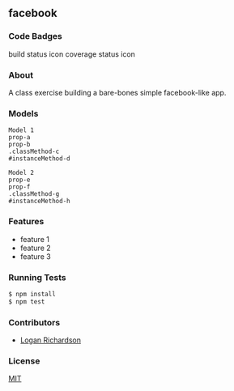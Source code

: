 ## facebook
### Code Badges
build status icon
coverage status icon

### About
A class exercise  building a bare-bones simple facebook-like app.

### Models
```
Model 1
prop-a
prop-b
.classMethod-c
#instanceMethod-d
```

```
Model 2
prop-e
prop-f
.classMethod-g
#instanceMethod-h
```

### Features
- feature 1
- feature 2
- feature 3

### Running Tests
```bash
$ npm install
$ npm test
```

### Contributors
- [Logan Richardson](https://github.com/GLoganDR)

### License
[MIT](LICENSE)

